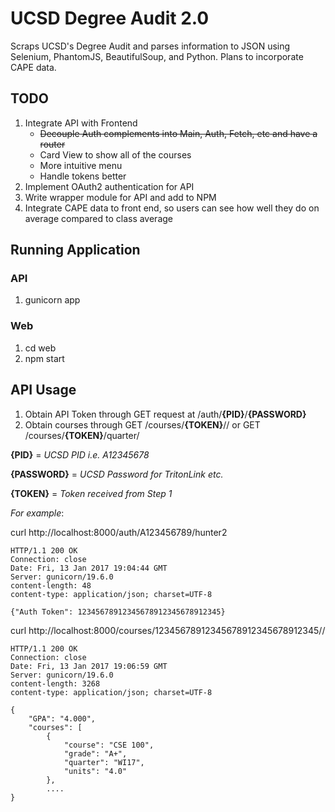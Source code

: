 # UCSD Degree Audit 2.0

Scraps UCSD's Degree Audit and parses information to JSON using Selenium, PhantomJS, BeautifulSoup, and Python. Plans to incorporate CAPE data.

## TODO
1. Integrate API with Frontend
    - ~~Decouple Auth complements into Main, Auth, Fetch, etc and have a router~~
    - Card View to show all of the courses
    - More intuitive menu
    - Handle tokens better
2. Implement OAuth2 authentication for API
3. Write wrapper module for API and add to NPM
3. Integrate CAPE data to front end, so users can see how well they do on average compared to class average

## Running Application
### API
1. gunicorn app 

### Web
1. cd web
2. npm start

## API Usage
1. Obtain API Token through GET request at /auth/**{PID}**/**{PASSWORD}**
2. Obtain courses through GET /courses/**{TOKEN}**// or GET /courses/**{TOKEN}**/quarter/

**{PID}** = *UCSD PID i.e. A12345678* 

**{PASSWORD}** = *UCSD Password for TritonLink etc.* 

**{TOKEN}** = *Token received from Step 1* 


*For example*: 

curl http://localhost:8000/auth/A123456789/hunter2

```
HTTP/1.1 200 OK
Connection: close
Date: Fri, 13 Jan 2017 19:04:44 GMT
Server: gunicorn/19.6.0
content-length: 48
content-type: application/json; charset=UTF-8

{"Auth Token": 12345678912345678912345678912345}
```

curl http://localhost:8000/courses/12345678912345678912345678912345//

```
HTTP/1.1 200 OK
Connection: close
Date: Fri, 13 Jan 2017 19:06:59 GMT
Server: gunicorn/19.6.0
content-length: 3268
content-type: application/json; charset=UTF-8

{
    "GPA": "4.000", 
    "courses": [
        {
            "course": "CSE 100", 
            "grade": "A+", 
            "quarter": "WI17", 
            "units": "4.0"
        }, 
        ....
}
```

